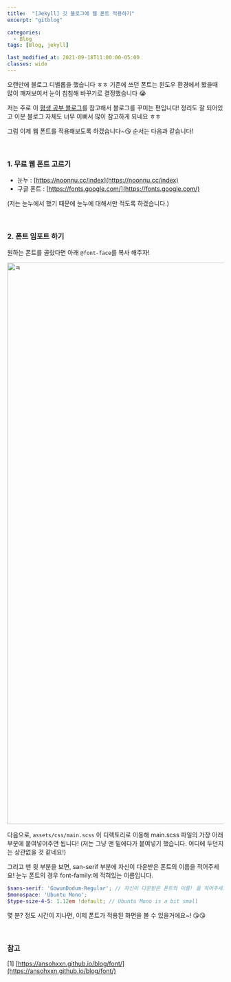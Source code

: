 ```yaml
---
title:  "[Jekyll] 깃 블로그에 웹 폰트 적용하기"
excerpt: "gitblog"

categories:
  - Blog
tags: [Blog, jekyll]

last_modified_at: 2021-09-18T11:00:00-05:00
classes: wide
---
```


오랜만에 블로그 디벨롭을 했습니다 ㅎㅎ 기존에 쓰던 폰트는 윈도우 환경에서 봤을때 많이 깨져보여서 눈이 침침해 바꾸기로 결정했습니다 😭

저는 주로 이 [평생 공부 블로그](https://ansohxxn.github.io/blog/font/)를 참고해서 블로그를 꾸미는 편입니다! 정리도 잘 되어있고 이분 블로그 자체도 너무 이뻐서 많이 참고하게 되네요 ㅎㅎ



그럼 이제 웹 폰트를 적용해보도록 하겠습니다~😘  순서는 다음과 같습니다!

<br>

###  1. 무료 웹 폰트 고르기

- 눈누 : [https://noonnu.cc/index](https://noonnu.cc/index)
- 구글 폰트 : [https://fonts.google.com/](https://fonts.google.com/)


(저는 눈누에서 했기 때문에 눈누에 대해서만 적도록 하겠습니다.)

<br>

### 2. 폰트 임포트 하기


원하는 폰트를 골랐다면 아래 `@font-face`를 복사 해주자!

<img width="1304" alt="ㅋ" src="https://user-images.githubusercontent.com/53431568/134350384-b821b86a-6688-4438-b6c6-77951269a719.png">


다음으로, `assets/css/main.scss` 이 디렉토리로 이동해 main.scss 파일의 가장 아래부분에 붙여넣어주면 됩니다! (저는 그냥 맨 밑에다가 붙여넣기 했습니다. 어디에 두던지는 상관없을 것 같네요!)


그리고 맨 윗 부분을 보면, san-serif 부분에 자신이 다운받은 폰트의 이름을 적어주세요! 눈누 폰트의 경우 font-family:에 적혀있는 이름입니다. 


~~~scss
$sans-serif: 'GowunDodum-Regular'; // 자신이 다운받은 폰트의 이름! 을 적어주세요 
$monospace: 'Ubuntu Mono';
$type-size-4-5: 1.12em !default; // Ubuntu Mono is a bit small
~~~

몇 분? 정도 시간이 지나면, 이제 폰트가 적용된 화면을 볼 수 있을거에요~! 😘😘

<br>

### 참고

[1] [https://ansohxxn.github.io/blog/font/](https://ansohxxn.github.io/blog/font/)
